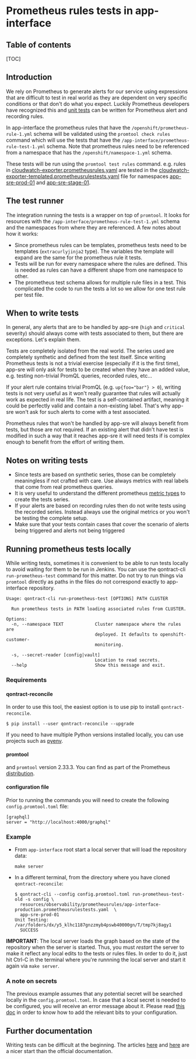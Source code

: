 # Prometheus rules tests in app-interface

## Table of contents

[TOC]

## Introduction

We rely on Prometheus to generate alerts for our service using expressions that are difficult to test in real world as they are dependent on very specific conditions or that don't do what you expect. Luckily Prometheus developers have recognized this and [unit tests](https://prometheus.io/docs/prometheus/latest/configuration/unit_testing_rules/) can be written for Prometheus alert and recording rules.

In app-interface the prometheus rules that have the `/openshift/prometheus-rule-1.yml` schema will be validated using the `promtool check rules` command which will use the tests that have the `/app-interface/prometheus-rule-test-1.yml` schema. Note that prometheus rules need to be referenced from a namespace that has the `/openshift/namespace-1.yml` schema.

These tests will be run using the `promtool test rules` command. e.g. rules in [cloudwatch-exporter.prometheusrules.yaml](resources/observability/cloudwatch-exporter/prometheusrules/cloudwatch-exporter.prometheusrules.yaml) are tested in the [cloudwatch-exporter-templated.prometheusrulestests.yaml](resources/observability/cloudwatch-exporter/prometheusrules/cloudwatch-exporter-templated.prometheusrulestests.yaml) file for namespaces [app-sre-prod-01](data/services/observability/namespaces/openshift-customer-monitoring.app-sre-prod-01.yml) and [app-sre-stage-01](data/services/observability/namespaces/openshift-customer-monitoring.app-sre-stage-01.yml).

## The test runner

The integration running the tests is a wrapper on top of `promtool`. It looks for resources with the `/app-interface/prometheus-rule-test-1.yml` schema and the namespaces from where they are referenced. A few notes about how it works:

* Since prometheus rules can be templates, prometheus tests need to be templates (`extracurlyjinja2` type). The variables the template will expand are the same for the prometheus rule it tests.
* Tests will be run for every namespace where the rules are defined. This is needed as rules can have a different shape from one namespace to other.
* The prometheus test schema allows for multiple rule files in a test. This complicated the code to run the tests a lot so we allow for one test rule per test file.

## When to write tests

In general, any alerts that are to be handled by app-sre (`high` and `critical` severity) should always come with tests associated to them, but there are exceptions. Let's explain them.

Tests are completely isolated from the real world. The series used are completely synthetic and defined from the test itself. Since writing Prometheus tests is not a trivial exercise (especially if it is the first time), app-sre will only ask for tests to be created when they have an added value, e.g. testing non-trivial PromQL queries, recorded rules, etc...

If your alert rule contains trivial PromQL (e.g. `up{foo="bar"} > 0`), writing tests is not very useful as it won't really guarantee that rules will actually work as expected in real life. The test is a self-contained artifact, meaning it could be perfectly valid and contain a non-existing label. That's why app-sre won't ask for such alerts to come with a test associated.

Prometheus rules that won't be handled by app-sre will always benefit from tests, but those are not required. If an existing alert that didn't have test is modified in such a way that it reaches app-sre it will need tests if is complex enough to benefit from the effort of writing them.

## Notes on writing tests

* Since tests are based on synthetic series, those can be completely meaningless if not crafted with care. Use always metrics with real labels that come from real prometheus queries.
* It is very useful to understand the different prometheus [metric types](https://prometheus.io/docs/concepts/metric_types/) to create the tests series.
* If your alerts are based on recording rules then do not write tests using the recorded series.  Instead always use the original metrics or you won't be testing the complete setup.
* Make sure that your tests contain cases that cover the scenario of alerts being triggered and alerts not being triggered

## Running prometheus tests locally

While writing tests, sometimes it is convenient to be able to run tests locally to avoid waiting for them to be run in Jenkins.  You can use the qontract-cli `run-prometheus-test` command for this matter. Do not try to run things via `promtool` directly as paths in the files do not correspond exactly to app-interface repository.

```
Usage: qontract-cli run-prometheus-test [OPTIONS] PATH CLUSTER

  Run prometheus tests in PATH loading associated rules from CLUSTER.

Options:
  -n, --namespace TEXT            Cluster namespace where the rules are
                                  deployed. It defaults to openshift-customer-
                                  monitoring.

  -s, --secret-reader [config|vault]
                                  Location to read secrets.
  --help                          Show this message and exit.
```

### Requirements

#### qontract-reconcile

In order to use this tool, the easiest option is to use pip to install `qontract-reconcile`.

```
$ pip install --user qontract-reconcile --upgrade
```

If you need to have multiple Python versions installed locally, you can use projects such as [pyenv](https://github.com/pyenv/pyenv).

#### promtool

and `promtool` version 2.33.3. You can find as part of the Prometheus [distribution](https://github.com/prometheus/prometheus/releases/tag/v2.33.3).

#### configuration file

Prior to running the commands you will need to create the following `config.promtool.toml` file:

```
[graphql]
server = "http://localhost:4000/graphql"
```

### Example

* From `app-interface` root start a local server that will load the repository data:

  ```
  make server
  ```

* In a different terminal, from the directory where you have cloned `qontract-reconcile`:

  ```
  $ qontract-cli --config config.promtool.toml run-prometheus-test-old -s config \
    resources/observability/prometheusrules/app-interface-production.prometheusrulestests.yaml  \
    app-sre-prod-01
  Unit Testing:  /var/folders/dx/y5_klhc1187gnzzmyb4pswb40000gn/T/tmp7kj8agy1
    SUCCESS
  ```

**IMPORTANT**: The local server loads the graph based on the state of the repository when the server is started. Thus, you must *restart* the server to make it reflect any local edits to the tests or rules files. In order to do it, just hit Ctrl-C in the terminal where you're runnning the local server and start it again via `make server`.

### A note on secrets

The previous example assumes that any potential secret will be searched locally in the `config.promtool.toml`. In case that a local secret is needed to be configured, you will receive an error message about it. Please read [this doc](/docs/app-sre/alert-to-receiver.md#secrets-reader) in order to know how to add the relevant bits to your configuration.

## Further documentation

Writing tests can be difficult at the beginning. The articles [here](https://www.robustperception.io/unit-testing-rules-with-prometheus) and [here](https://howardburgess.github.io/prometheus-unit-testing/#/) are a nicer start than the official documentation.
